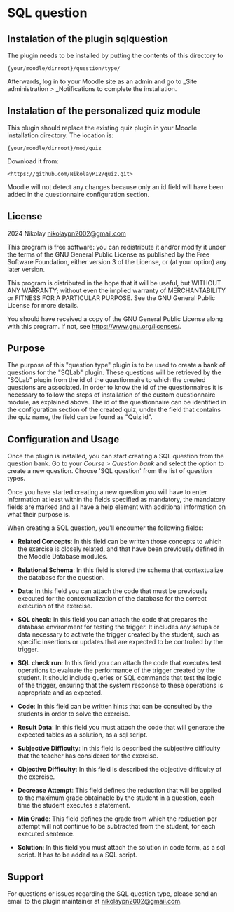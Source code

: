 # SQL question

## Instalation of the plugin sqlquestion

The plugin needs to be installed by putting the contents of this directory to

    {your/moodle/dirroot}/question/type/

Afterwards, log in to your Moodle site as an admin and go to \_Site administration >
\_Notifications to complete the installation.

## Instalation of the personalized quiz module

This plugin should replace the existing quiz plugin in your Moodle installation directory.
The location is:

    {your/moodle/dirroot}/mod/quiz

Download it from:

    <https://github.com/NikolayP12/quiz.git>

Moodle will not detect any changes because only an id field will have been added
in the questionnaire configuration section.

## License

2024 Nikolay <nikolaypn2002@gmail.com>

This program is free software: you can redistribute it and/or modify it under
the terms of the GNU General Public License as published by the Free Software
Foundation, either version 3 of the License, or (at your option) any later
version.

This program is distributed in the hope that it will be useful, but WITHOUT ANY
WARRANTY; without even the implied warranty of MERCHANTABILITY or FITNESS FOR A
PARTICULAR PURPOSE. See the GNU General Public License for more details.

You should have received a copy of the GNU General Public License along with this program.
If not, see <https://www.gnu.org/licenses/>.

## Purpose

The purpose of this "question type" plugin is to be used to create a bank of questions for the "SQLab" plugin.
These questions will be retrieved by the "SQLab" plugin from the id of the questionnaire to which
the created questions are associated.
In order to know the id of the questionnaires it is necessary to follow the steps of installation
of the custom questionnaire module, as explained above. The id of the questionnaire can be identified
in the configuration section of the created quiz, under the field that contains the quiz name,
the field can be found as "Quiz id".

## Configuration and Usage

Once the plugin is installed, you can start creating a SQL question from the question bank.
Go to your _Course > Question bank_ and select the option to create a new question.
Choose 'SQL question' from the list of question types.

Once you have started creating a new question you will have to enter information at least within the fields
specified as mandatory, the mandatory fields are marked and all have a help element with additional information
on what their purpose is.

When creating a SQL question, you'll encounter the following fields:

- **Related Concepts**: In this field can be written those concepts to which the exercise is closely related, and that have been previously defined in the Moodle Database modules.

- **Relational Schema**: In this field is stored the schema that contextualize the database for the question.

- **Data**: In this field you can attach the code that must be previously executed for the contextualization of the database for the correct execution of the exercise.

- **SQL check**: In this field you can attach the code that prepares the database environment for testing the trigger. It includes any setups or data necessary to activate the trigger created by the student, such as specific insertions or updates that are expected to be controlled by the trigger.

- **SQL check run**: In this field you can attach the code that executes test operations to evaluate the performance of the trigger created by the student. It should include queries or SQL commands that test the logic of the trigger, ensuring that the system response to these operations is appropriate and as expected.

- **Code**: In this field can be written hints that can be consulted by the students in order to solve the exercise.

- **Result Data**: In this field you must attach the code that will generate the expected tables as a solution, as a sql script.

- **Subjective Difficulty**: In this field is described the subjective difficulty that the teacher has considered for the exercise.

- **Objective Difficulty**: In this field is described the objective difficulty of the exercise.

- **Decrease Attempt**: This field defines the reduction that will be applied to the maximum grade obtainable by the student in a question, each time the student executes a statement.

- **Min Grade**: This field defines the grade from which the reduction per attempt will not continue to be subtracted from the student, for each executed sentence.

- **Solution**: In this field you must attach the solution in code form, as a sql script. It has to be added as a SQL script.

## Support

For questions or issues regarding the SQL question type, please send an email to the plugin maintainer at nikolaypn2002@gmail.com.

